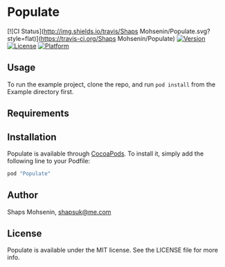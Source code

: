 # Populate

[![CI Status](http://img.shields.io/travis/Shaps Mohsenin/Populate.svg?style=flat)](https://travis-ci.org/Shaps Mohsenin/Populate)
[![Version](https://img.shields.io/cocoapods/v/Populate.svg?style=flat)](http://cocoapods.org/pods/Populate)
[![License](https://img.shields.io/cocoapods/l/Populate.svg?style=flat)](http://cocoapods.org/pods/Populate)
[![Platform](https://img.shields.io/cocoapods/p/Populate.svg?style=flat)](http://cocoapods.org/pods/Populate)

## Usage

To run the example project, clone the repo, and run `pod install` from the Example directory first.

## Requirements

## Installation

Populate is available through [CocoaPods](http://cocoapods.org). To install
it, simply add the following line to your Podfile:

```ruby
pod "Populate"
```

## Author

Shaps Mohsenin, shapsuk@me.com

## License

Populate is available under the MIT license. See the LICENSE file for more info.
